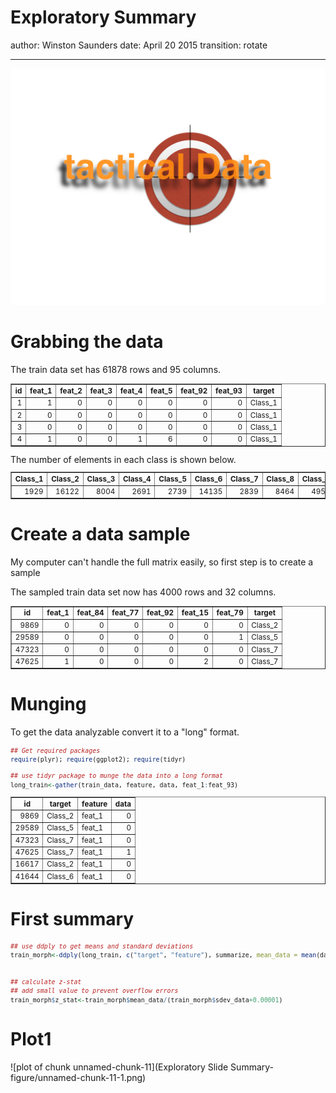 Exploratory Summary
========================================================
author: Winston Saunders
date: April 20 2015
transition: rotate



***
![alt text](tactical.001.jpg)


Grabbing the data
========================================================


The train data set has 61878 rows and 95 columns. 

<small>

<!-- html table generated in R 3.1.3 by xtable 1.7-4 package -->
<!-- Mon Apr 20 16:42:09 2015 -->
<table border=1>
<tr> <th> id </th> <th> feat_1 </th> <th> feat_2 </th> <th> feat_3 </th> <th> feat_4 </th> <th> feat_5 </th> <th> feat_92 </th> <th> feat_93 </th> <th> target </th>  </tr>
  <tr> <td align="right">   1 </td> <td align="right">   1 </td> <td align="right">   0 </td> <td align="right">   0 </td> <td align="right">   0 </td> <td align="right">   0 </td> <td align="right">   0 </td> <td align="right">   0 </td> <td> Class_1 </td> </tr>
  <tr> <td align="right">   2 </td> <td align="right">   0 </td> <td align="right">   0 </td> <td align="right">   0 </td> <td align="right">   0 </td> <td align="right">   0 </td> <td align="right">   0 </td> <td align="right">   0 </td> <td> Class_1 </td> </tr>
  <tr> <td align="right">   3 </td> <td align="right">   0 </td> <td align="right">   0 </td> <td align="right">   0 </td> <td align="right">   0 </td> <td align="right">   0 </td> <td align="right">   0 </td> <td align="right">   0 </td> <td> Class_1 </td> </tr>
  <tr> <td align="right">   4 </td> <td align="right">   1 </td> <td align="right">   0 </td> <td align="right">   0 </td> <td align="right">   1 </td> <td align="right">   6 </td> <td align="right">   0 </td> <td align="right">   0 </td> <td> Class_1 </td> </tr>
   </table>
</small>
The number of elements in each class is shown below.
<small>
<!-- html table generated in R 3.1.3 by xtable 1.7-4 package -->
<!-- Mon Apr 20 16:42:09 2015 -->
<table border=1>
<tr> <th> Class_1 </th> <th> Class_2 </th> <th> Class_3 </th> <th> Class_4 </th> <th> Class_5 </th> <th> Class_6 </th> <th> Class_7 </th> <th> Class_8 </th> <th> Class_9 </th>  </tr>
  <tr> <td align="right"> 1929 </td> <td align="right"> 16122 </td> <td align="right"> 8004 </td> <td align="right"> 2691 </td> <td align="right"> 2739 </td> <td align="right"> 14135 </td> <td align="right"> 2839 </td> <td align="right"> 8464 </td> <td align="right"> 4955 </td> </tr>
   </table>
</small>



Create a data sample
========================================================
My computer can't handle the full matrix easily, so first step is to create a sample



The sampled train data set now has 4000 rows and 32 columns. 

<small>

<!-- html table generated in R 3.1.3 by xtable 1.7-4 package -->
<!-- Mon Apr 20 16:42:10 2015 -->
<table border=1>
<tr> <th> id </th> <th> feat_1 </th> <th> feat_84 </th> <th> feat_77 </th> <th> feat_92 </th> <th> feat_15 </th> <th> feat_79 </th> <th> target </th>  </tr>
  <tr> <td align="right"> 9869 </td> <td align="right">   0 </td> <td align="right">   0 </td> <td align="right">   0 </td> <td align="right">   0 </td> <td align="right">   0 </td> <td align="right">   0 </td> <td> Class_2 </td> </tr>
  <tr> <td align="right"> 29589 </td> <td align="right">   0 </td> <td align="right">   0 </td> <td align="right">   0 </td> <td align="right">   0 </td> <td align="right">   0 </td> <td align="right">   1 </td> <td> Class_5 </td> </tr>
  <tr> <td align="right"> 47323 </td> <td align="right">   0 </td> <td align="right">   0 </td> <td align="right">   0 </td> <td align="right">   0 </td> <td align="right">   0 </td> <td align="right">   0 </td> <td> Class_7 </td> </tr>
  <tr> <td align="right"> 47625 </td> <td align="right">   1 </td> <td align="right">   0 </td> <td align="right">   0 </td> <td align="right">   0 </td> <td align="right">   2 </td> <td align="right">   0 </td> <td> Class_7 </td> </tr>
   </table>

</small>


Munging
========================================================

To get the data analyzable convert it to a "long" format.
<small>

```r
## Get required packages
require(plyr); require(ggplot2); require(tidyr)
```



```r
## use tidyr package to munge the data into a long format 
long_train<-gather(train_data, feature, data, feat_1:feat_93)
```

<!-- html table generated in R 3.1.3 by xtable 1.7-4 package -->
<!-- Mon Apr 20 16:42:11 2015 -->
<table border=1>
<tr> <th> id </th> <th> target </th> <th> feature </th> <th> data </th>  </tr>
  <tr> <td align="right"> 9869 </td> <td> Class_2 </td> <td> feat_1 </td> <td align="right">   0 </td> </tr>
  <tr> <td align="right"> 29589 </td> <td> Class_5 </td> <td> feat_1 </td> <td align="right">   0 </td> </tr>
  <tr> <td align="right"> 47323 </td> <td> Class_7 </td> <td> feat_1 </td> <td align="right">   0 </td> </tr>
  <tr> <td align="right"> 47625 </td> <td> Class_7 </td> <td> feat_1 </td> <td align="right">   1 </td> </tr>
  <tr> <td align="right"> 16617 </td> <td> Class_2 </td> <td> feat_1 </td> <td align="right">   0 </td> </tr>
  <tr> <td align="right"> 41644 </td> <td> Class_6 </td> <td> feat_1 </td> <td align="right">   0 </td> </tr>
   </table>
</small>

First summary
============================================

<small>

```r
## use ddply to get means and standard deviations
train_morph<-ddply(long_train, c("target", "feature"), summarize, mean_data = mean(data), sdev_data = sqrt(var(data)))


## calculate z-stat
## add small value to prevent overflow errors
train_morph$z_stat<-train_morph$mean_data/(train_morph$sdev_data+0.00001)
```
</small>

Plot1
=========================================

![plot of chunk unnamed-chunk-11](Exploratory Slide Summary-figure/unnamed-chunk-11-1.png) 

